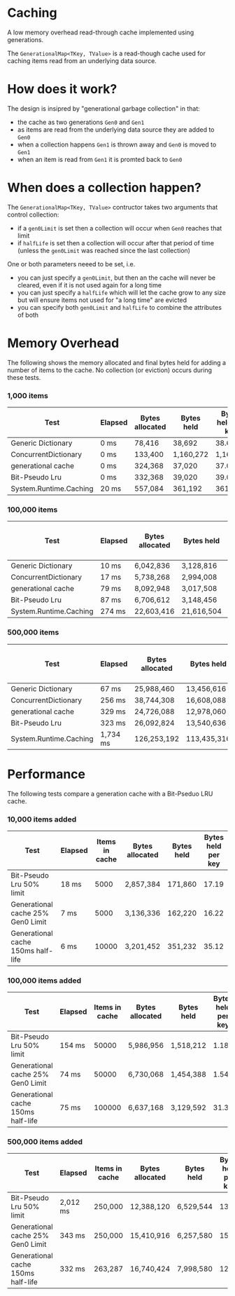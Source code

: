# Caching
A low memory overhead read-through cache implemented using generations.

The `GenerationalMap<TKey, TValue>` is a read-though cache used for caching items read from an underlying data source.

# How does it work?

The design is insipred by "generational garbage collection" in that:

* the cache as two generations `Gen0` and `Gen1`
* as items are read from the underlying data source they are added to `Gen0`
* when a collection happens `Gen1` is thrown away and `Gen0` is moved to `Gen1`
* when an item is read from `Gen1` it is promted back to `Gen0`

# When does a collection happen?

The `GenerationalMap<TKey, TValue>` contructor takes two arguments that control collection:

* if a `gen0Limit` is set then a collection will occur when `Gen0` reaches that limit
* if `halfLife` is set then a collection will occur after that period of time (unless the `gen0Limit` was reached since the last collection)

One or both parameters neeed to be set, i.e.

* you can just specify a `gen0Limit`, but then an the cache will never be cleared, even if it is not used again for a long time
* you can just specify a `halfLife` which will let the cache grow to any size but will ensure items not used for "a long time" are evicted
* you can specify both `gen0Limit` and `halfLife` to combine the attributes of both

# Memory Overhead

The following shows the memory allocated and final bytes held for adding a number of items to the cache.  No collection (or eviction)  occurs during these tests.

### 1,000 items

| Test | Elapsed | Bytes allocated | Bytes held | Bytes held per key |
| ---- | ------- | --------------- | ---------- | ------------------ |
| Generic Dictionary | 0 ms | 78,416 | 38,692 | 38.69 |
| ConcurrentDictionary | 0 ms | 133,400 | 1,160,272 | 1,160.27 |
| generational cache |  0 ms | 324,368 | 37,020 | 37.02 |
| Bit-Pseudo Lru |  0 ms | 332,368 | 39,020 | 39.02 |
| System.Runtime.Caching | 20 ms | 557,084 | 361,192 | 361.19 |


### 100,000 items

| Test | Elapsed | Bytes allocated | Bytes held | Bytes held per key |
| ---- | ------- | --------------- | ---------- | ------------------ |
| Generic Dictionary | 10 ms | 6,042,836 | 3,128,816 | 31.29 |
| ConcurrentDictionary | 17 ms | 5,738,268 | 2,994,008 | 29.94 |
| generational cache |  79 ms | 8,092,948 | 3,017,508 | 30.18 |
| Bit-Pseudo Lru |  87 ms | 6,706,612 | 3,148,456 | 31.48 |
| System.Runtime.Caching | 274 ms | 22,603,416 | 21,616,504 | 216.17 |


### 500,000 items

| Test | Elapsed | Bytes allocated | Bytes held | Bytes held per key |
| ---- | ------- | --------------- | ---------- | ------------------ |
| Generic Dictionary | 67 ms | 25,988,460 | 13,456,616 | 26.91 |
| ConcurrentDictionary | 256 ms | 38,744,308 | 16,608,088 | 33.22 |
| generational cache |  329 ms | 24,726,088 | 12,978,060 | 25.96 |
| Bit-Pseudo Lru |  323 ms | 26,092,824 | 13,540,636 | 27.08 |
| System.Runtime.Caching | 1,734 ms | 126,253,192 | 113,435,316 | 226.87 |

# Performance 

The following tests compare a generation cache with a Bit-Pseduo LRU cache.

### 10,000 items added

| Test | Elapsed | Items in cache | Bytes allocated | Bytes held | Bytes held per key |
| ---- | ------- | -------------- | --------------- | ---------- | ------------------ |
| Bit-Pseudo Lru 50% limit | 18 ms | 5000 | 2,857,384 | 171,860 | 17.19 |
| Generational cache 25% Gen0 Limit | 7 ms | 5000 | 3,136,336 | 162,220 | 16.22 |
| Generational cache 150ms half-life | 6 ms | 10000 | 3,201,452 | 351,232 | 35.12 |

### 100,000 items added

| Test | Elapsed | Items in cache | Bytes allocated | Bytes held | Bytes held per key |
| ---- | ------- | -------------- | --------------- | ---------- | ------------------ |
| Bit-Pseudo Lru 50% limit | 154 ms | 50000 | 5,986,956 | 1,518,212 | 1.18 |
| Generational cache 25% Gen0 Limit | 74 ms | 50000 | 6,730,068 | 1,454,388 | 1.54 |
| Generational cache 150ms half-life | 75 ms |  100000 | 6,637,168 | 3,129,592 | 31.30 |

### 500,000 items added

| Test | Elapsed | Items in cache | Bytes allocated | Bytes held | Bytes held per key |
| ---- | ------- | -------------- | --------------- | ---------- | ------------------ |
| Bit-Pseudo Lru 50% limit | 2,012 ms | 250,000 | 12,388,120 | 6,529,544 | 13.06 |
| Generational cache 25% Gen0 Limit | 343 ms | 250,000 | 15,410,916 | 6,257,580 | 15.0 |
| Generational cache 150ms half-life | 332 ms | 263,287 | 16,740,424 | 7,998,580 | 12.52 |
